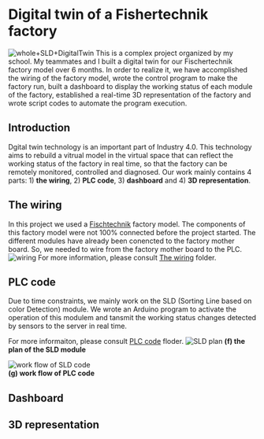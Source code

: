 # Digital twin of a Fishertechnik factory
![whole+SLD+DigitalTwin](https://github.com/Weizhe-JIA/2.Digital-twin-of-a-Fishertechnik-factory/blob/main/imgs/1.%20whole%20factory%2BSLD%2Bdigital%20twin.png)
This is a complex project organized by my school. My teammates and I built a digital twin for our Fischertechnik factory model over 6 months. In order to realize it, we have accomplished the wiring of the factory model, wrote the control program to make the factory run, built a dashboard to display the working status of each module of the factory, established a real-time 3D representation of the factory and wrote script codes to automate the program execution.
## Introduction
Dgital twin technology is an important part of Industry 4.0. This technology aims to rebuild a vitrual model in the virtual space that can reflect the working status of the factory in real time, so that the factory can be remotely monitored, controlled and diagnosed. Our work mainly contains 4 parts: 1) **the wiring**, 2) **PLC code**, 3) **dashboard** and 4) **3D representation**.
## The wiring
In this project we used a [Fischtechnik](https://www.fischertechnik.de/en/products/industry-and-universities/) factory model. The components of this factory model were not 100% connected before the project started. The different modules have already been conencted to the factory mother board. So, we needed to wire from the factory mother board to the PLC.
![wiring](https://github.com/Weizhe-JIA/2.Digital-twin-of-a-Fischertechnik-factory/blob/main/imgs/2.%20wiring%20to%20the%20mother%20board%20and%20to%20the%20PLC.png)
For more information, please consult [The wiring](https://github.com/Weizhe-JIA/2.Digital-twin-of-a-Fischertechnik-factory/tree/main/1.%20The%20wiring/) folder.
## PLC code
Due to time constraints, we mainly work on the SLD (Sorting Line based on color Detection) module. We wrote an Arduino program to activate the operation of this modulem and tansmit the working status changes detected by sensors to the server in real time.

For more informaiton, please consult [PLC code](https://github.com/Weizhe-JIA/2.Digital-twin-of-a-Fischertechnik-factory/tree/main/2.%20PLC%20code/) floder.
![SLD plan](https://github.com/Weizhe-JIA/2.Digital-twin-of-a-Fischertechnik-factory/blob/main/imgs/3.1%20plan%20of%20SLD.png)
**(f) the plan of the SLD module**

![work flow of SLD code](https://github.com/Weizhe-JIA/2.Digital-twin-of-a-Fischertechnik-factory/blob/main/imgs/3.2%20State_diaram_ProCom__1_.png)
<br>**(g) work flow of PLC code**
## Dashboard
## 3D representation
